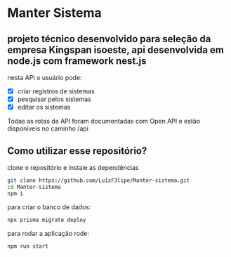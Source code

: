 # Manter Sistema

## projeto técnico desenvolvido para seleção da empresa Kingspan isoeste, api desenvolvida em node.js com framework nest.js

nesta API o usuário pode:

- [x]  criar registros de sistemas
- [x]  pesquisar pelos sistemas
- [x]  editar os sistemas

Todas as rotas da API foram documentadas com Open API e estão disponíveis no caminho /api

## Como utilizar esse repositório?

clone o repositório e instale as dependências

```bash
git clone https://github.com/Lu1zF3lipe/Manter-sistema.git
cd Manter-sistema
npm i
```

para criar o banco de dados:

```bash
npx prisma migrate deploy
```

para rodar a aplicação rode:

```bash
npm run start
```
